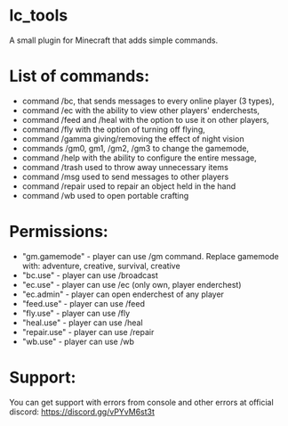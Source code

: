 # lc_tools
 A small plugin for Minecraft that adds simple commands.

# List of commands:
 - command /bc, that sends messages to every online player (3 types),
 - command /ec with the ability to view other players' enderchests,
 - command /feed and /heal with the option to use it on other players,
 - command /fly with the option of turning off flying,
 - command /gamma giving/removing the effect of night vision
 - commands /gm0, gm1, /gm2, /gm3 to change the gamemode,
 - command /help with the ability to configure the entire message,
 - command /trash used to throw away unnecessary items
 - command /msg used to send messages to other players
 - command /repair used to repair an object held in the hand
 - command /wb used to open portable crafting

 # Permissions:
 - "gm.gamemode" - player can use /gm command. Replace gamemode with: adventure, creative, survival, creative
 - "bc.use" - player can use /broadcast
 - "ec.use" - player can use /ec (only own, player enderchest)
 - "ec.admin" - player can open enderchest of any player
 - "feed.use" - player can use /feed
 - "fly.use" - player can use /fly
 - "heal.use" - player can use /heal
 - "repair.use" - player can use /repair
 - "wb.use" - player can use /wb

 # Support:
 You can get support with errors from console and other errors at official discord: https://discord.gg/vPYvM6st3t
